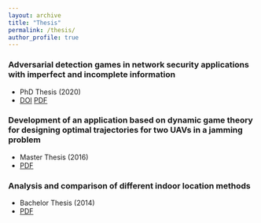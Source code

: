 ```yaml
---
layout: archive
title: "Thesis"
permalink: /thesis/
author_profile: true
---
```



### Adversarial detection games in network security applications with imperfect and incomplete information

* PhD Thesis (2020)
* [DOI](https://doi.org/10.20868/UPM.thesis.57986)  [PDF](../files/2020-thesis.pdf)

### Development of an application based on dynamic game theory for designing optimal trajectories for two UAVs in a jamming problem

 * Master Thesis (2016)
 * [PDF](../files/2016-tfm.pdf)

### Analysis and comparison of different indoor location methods

 * Bachelor Thesis (2014)
 * [PDF](../files/2014-tfg.pdf)

